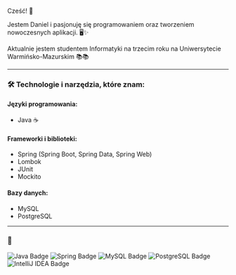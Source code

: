  Cześć! 👋

Jestem Daniel i pasjonuję się programowaniem oraz tworzeniem nowoczesnych aplikacji. 🖥️✨


Aktualnie jestem studentem Informatyki na trzecim roku na Uniwersytecie Warmińsko-Mazurskim 📚📚

---

### 🛠 Technologie i narzędzia, które znam:

#### **Języki programowania:**
- Java ☕

#### **Frameworki i biblioteki:**
- Spring (Spring Boot, Spring Data, Spring Web)
- Lombok
- JUnit
- Mockito

#### **Bazy danych:**
- MySQL
- PostgreSQL

---

### 🌟 

<img src="https://img.shields.io/badge/Java-ED8B00?style=for-the-badge&logo=java&logoColor=white" alt="Java Badge" />
<img src="https://img.shields.io/badge/Spring-6DB33F?style=for-the-badge&logo=spring&logoColor=white" alt="Spring Badge" />
<img src="https://img.shields.io/badge/MySQL-4479A1?style=for-the-badge&logo=mysql&logoColor=white" alt="MySQL Badge" />
<img src="https://img.shields.io/badge/PostgreSQL-316192?logo=postgresql&logoColor=white" alt="PostgreSQL Badge" />
<img src="https://img.shields.io/badge/IntelliJ%20IDEA-000000?style=for-the-badge&logo=intellij-idea&logoColor=white" alt="IntelliJ IDEA Badge" />
